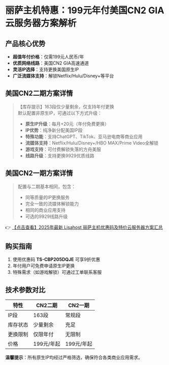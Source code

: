 # 丽萨主机特惠：199元年付美国CN2 GIA云服务器方案解析

## 产品核心优势
- **超值年付价格**：仅需199元人民币/年
- **优质网络线路**：美国CN2 GIA高速通道
- **灵活IP选择**：支持更换美国原生IP
- **广泛流媒体支持**：解锁Netflix/Hulu/Disney+等平台

## 美国CN2二期方案详情
> 【库存提示】163段仅少量剩余，仅支持年付更换  
> 默认配置非原生IP，可通过以下方式升级：
> - **原生IP升级**：每月+20元（年付免费更换）
> - **IP优势**：纯净新分配美国IP段
> - **特殊功能**：支持ChatGPT、TikTok、亚马逊电商等商业应用
> - **流媒体支持**：Netflix/Hulu/Disney+/HBO MAX/Prime Video全解锁
> - **游戏支持**：可付费解锁失落的方舟美服
> - **线路升级**：支持更换9929优质线路

## 美国CN2一期方案详情
> 配置与二期基本相同，包含：
> - 同等质量的IP更换服务
> - 完全一致的流媒体解锁能力
> - 相同的商业应用支持
> - 可选的9929线路升级

👉 [【点击查看】2025年最新 Lisahost 丽萨主机优惠码及特价云服务器方案汇总](https://bit.ly/lisazhuji)

## 购买指南
1. 使用优惠码 **TS-CBP205DQJE** 可享9折优惠
2. 年付用户可免费申请原生IP更换
3. 特殊需求（如游戏解锁）可通过工单联系客服

## 技术参数对比
| 特性        | CN2二期       | CN2一期       |
|------------|--------------|--------------|
| IP段       | 163段        | 常规段        |
| 库存状态    | 少量剩余      | 充足         |
| 更换限制    | 仅限年付      | 无限制       |
| 价格        | 199元/年起   | 199元/年起   |

**温馨提示**：所有原生IP均经过严格筛选，确保符合各类商业应用需求。